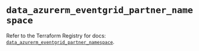 # `data_azurerm_eventgrid_partner_namespace`

Refer to the Terraform Registry for docs: [`data_azurerm_eventgrid_partner_namespace`](https://registry.terraform.io/providers/hashicorp/azurerm/4.40.0/docs/data-sources/eventgrid_partner_namespace).
